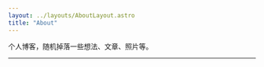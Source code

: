 ```yaml
---
layout: ../layouts/AboutLayout.astro
title: "About"
---
```


个人博客，随机掉落一些想法、文章、照片等。

<!--
<div>
  <img src="/assets/dev.svg" class="sm:w-1/2 mx-auto" alt="coding dev illustration">
</div> -->

---

<!--
#### Target

0. [x] ~~赚钱买 iPhone~~ **比赛奖品** 2015-12-23
1. [x] ~~大二暑假实习~~ **成都安恒, 九章算法** 2016-09-01
2. [x] ~~赚钱买 rMBP~~ **兼职** 20016.11.13
3. [x] ~~AT 实习~~ ~~实习留任~~ **腾讯 2017 实习+留任** 2017.3.29/2017.9.1
4. [x] ~~买 iPad~~ **10.5iPad+ApplePencil+Airpods** 2017.6.14
5. [x] cos Rem **CP22 已完成** 2018.5.19
6. [ ] 日语 N2 **学习中** 2020.1.6
7. [ ] 产出摄影作品 **学习中** 2020.1.6
8. [ ] 量化项目游戏化 **策划数值中** 2020.1.6
9. [ ] 部分考证:心理咨询师/法考/教师 **待定**
10. [ ] 未来居住城市确定 **上海>成都** 2020.1.6
11. [ ] 攒首付 **最早在 2021.7 后开始**
12. [ ] 年薪过 200w **预计 2027 年**
13. [ ] 解决单身问题 **这个应该放最后** -->
